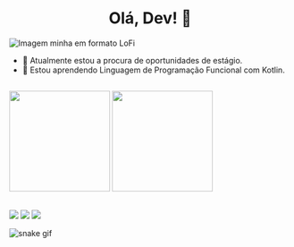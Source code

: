 <h1 align="center">Olá, Dev! 👋</h1>

![Imagem minha em formato LoFi](https://user-images.githubusercontent.com/83620387/187056862-5692ede1-0add-416b-aa66-141686167148.png)

- 🔭 Atualmente estou a procura de oportunidades de estágio.
- 🌱 Estou aprendendo Linguagem de Programação Funcional com Kotlin.

##

<div>
  <img height="180em" src="https://github-readme-stats.vercel.app/api?username=LuizSef&show_icons=true&theme=tokyonight">
  <img height="180em" src="https://github-readme-stats.vercel.app/api/top-langs/?username=LuizSef&layout=compact&theme=tokyonight">
</div>

##

<div>
  <a href="mailto:luizfelipeespindola09@gmail.com"><img src="https://img.shields.io/badge/Gmail-D14836?style=for-the-badge&logo=gmail&logoColor=white" target="_blank"></a>
  <a href="https://www.instagram.com/luizsef/"><img src="https://img.shields.io/badge/Instagram-E4405F?style=for-the-badge&logo=instagram&logoColor=white" target="_blank"></a>
  <a href="https://www.linkedin.com/in/luiz-felipe-espíndola-5a47881b5/"><img src="https://img.shields.io/badge/LinkedIn-0077B5?style=for-the-badge&logo=linkedin&logoColor=white" target="_blank"></a>
</div>

![snake gif](https://github.com/Luizsef/Luizsef/blob/output/github-contribution-grid-snake.svg)
